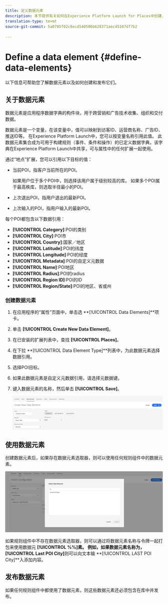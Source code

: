 ```yaml
---
title: 定义数据元素
description: 本节提供有关如何在Experience Platform Launch for Places中创建、使用和发布数据元素的信息。
translation-type: tm+mt
source-git-commit: 5a0705f02c8ecd540506b628371aec45107df7b2

---
```



# Define a data element {#define-data-elements}

以下信息可帮助您了解数据元素以及如何创建和发布它们。

## 关于数据元素

数据元素是应用程序数据字典的构件块，用于跨营销和广告技术收集、组织和交付数据。

数据元素是一个变量，在该变量中，值可以映射到访客ID、运营商名称、广告ID、推送ID等。 在Experience Platform Launch中，您可以按变量名称引用此值。 此数据元素集合成为可用于构建规则（事件、条件和操作）的已定义数据字典，该字典在Experience Platform Launch中共享，可与属性中的任何扩展一起使用。

通过“地点”扩展，您可以引用以下目标的值：

* 当前POI，指客户当前所在的POI。

   如果用户位于多个POI中，则选择该用户属于级别较高的库。 如果多个POI属于最高秩库，则选取半径最小的POI。
* 上次退出POI，指用户退出的最新POI。
* 上次输入的POI，指用户输入的最新POI。

每个POI都包含以下数据引用：

* **[!UICONTROL Category]**:POI的类别
* **[!UICONTROL City]**:POI市
* **[!UICONTROL Country]**:国家／地区
* **[!UICONTROL Latitude]**:POI的纬度
* **[!UICONTROL Longitude]**:POI的经度
* **[!UICONTROL Metadata]**:POI的自定义元数据
* **[!UICONTROL Name]**:POI地区
* **[!UICONTROL Radius]**:POI的radius
* **[!UICONTROL Region ID]**:POI的ID
* **[!UICONTROL Region/State]**:POI的地区、省或州

### 创建数据元素

1. 在应用程序的“属性”页面中，单击选 **[!UICONTROL Data Elements]**项卡。

1. 单击 **[!UICONTROL Create New Data Element]**。

1. 在已安装的扩展列表中，查找 **[!UICONTROL Places]**。

1. 在下拉 **[!UICONTROL Data Element Type]**列表中，为此数据元素选择数据引用。

1. 选择POI目标。

1. 如果此数据元素是自定义元数据引用，请选择元数据键。

1. 键入数据元素的名称，然后单击 **[!UICONTROL Save]**。

   ![创建数据元素](/help/assets/create-de-7-v3.png)


## 使用数据元素

创建数据元素后，如果存在数据元素选取器，则可以使用任何规则组件中的数据元素。

![使用数据元素](/help/assets/use-de-v2.png)

如果规则组件中不存在数据元素选取器，则可以通过将数据元素名称与令牌一起打包来使用数据元 **[!UICONTROL %%]**素。
例如，如果数据元素名称为，**[!UICONTROL Last POI City]**&#x200B;则可以向文本输 **[!UICONTROL LAST POI City]**入添加内容。


## 发布数据元素

如果任何规则组件中都使用了数据元素，则这些数据元素还必须包含在库中并发布。
